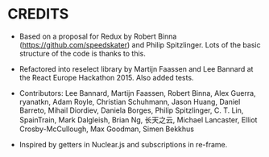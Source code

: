 # CREDITS

* Based on a proposal for Redux by Robert Binna
  (https://github.com/speedskater) and Philip Spitzlinger. Lots of the
  basic structure of the code is thanks to this.

* Refactored into reselect library by Martijn Faassen and Lee Bannard
  at the React Europe Hackathon 2015. Also added tests.

* Contributors: Lee Bannard, Martijn Faassen, Robert Binna, Alex
  Guerra, ryanatkn, Adam Royle, Christian Schuhmann, Jason Huang,
  Daniel Barreto, Mihail Diordiev, Daniela Borges, Philip Spitzlinger,
  C. T. Lin, SpainTrain, Mark Dalgleish, Brian Ng, 长天之云, Michael Lancaster,
  Elliot Crosby-McCullough, Max Goodman, Simen Bekkhus

* Inspired by getters in Nuclear.js and subscriptions in re-frame.
